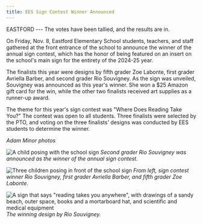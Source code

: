 ```yaml
---
title: EES Sign Contest Winner Announced
---
```


EASTFORD --- The votes have been tallied, and the results are in.

On Friday, Nov. 8, Eastford Elementary School students, teachers, and
staff gathered at the front entrance of the school to announce the
winner of the annual sign contest, which has the honor of being featured
on an insert on the school's main sign for the entirety of the 2024-25
year.

The finalists this year were designs by fifth grader Zoe Labonte, first
grader Avriella Barber, and second grader Rio Souvigney. As the sign was
unveiled, Souvigney was announced as this year's winner. She won a \$25
Amazon gift card for the win, while the other two finalists received art
supplies as a runner-up award.

The theme for this year's sign contest was "Where Does Reading Take
You?" The contest was open to all students. Three finalists were
selected by the PTO, and voting on the three finalists' designs was
conducted by EES students to determine the winner.

*Adam Minor photos*

![A child posing with the school sign](assets/images/33-3-ees-sign-1.jpg)
*Second grader Rio Souvigney was announced as the winner of the annual
sign contest.*

![Three children posing in front of the school sign](assets/images/33-3-ees-sign-2.jpg)
*From left, sign contest winner Rio Souvigney, first grader Avriella
Barber, and fifth grader Zoe Labonte.*

![A sign that says "reading takes you anywhere", with drawings of a sandy beach, outer space, books and a mortarboard hat, and scientific and medical equipment](assets/images/33-3-ees-sign-3.jpg)
*The winning design by Rio Souvigney.*
